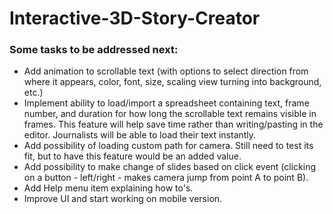 # Interactive-3D-Story-Creator

### Some tasks to be addressed next:
- Add animation to scrollable text (with options to select direction from where it appears, color, font, size, scaling view turning into background, etc.)
- Implement ability to load/import a spreadsheet containing text, frame number, and duration for how long the scrollable text remains visible in frames. This feature will help save time rather than writing/pasting in the editor. Journalists will be able to load their text instantly.
- Add possibility of loading custom path for camera. Still need to test its fit, but to have this feature would be an added value.
- Add possibility to make change of slides based on click event (clicking on a button - left/right - makes camera jump from point A to point B).
- Add Help menu item explaining how to's.
- Improve UI and start working on mobile version.
